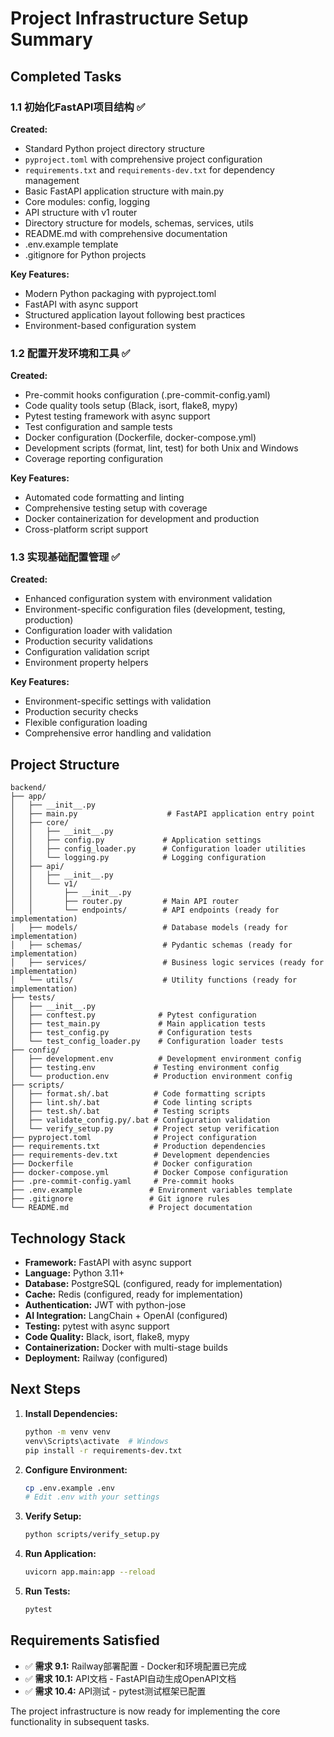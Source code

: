 # Project Infrastructure Setup Summary

## Completed Tasks

### 1.1 初始化FastAPI项目结构 ✅

**Created:**
- Standard Python project directory structure
- `pyproject.toml` with comprehensive project configuration
- `requirements.txt` and `requirements-dev.txt` for dependency management
- Basic FastAPI application structure with main.py
- Core modules: config, logging
- API structure with v1 router
- Directory structure for models, schemas, services, utils
- README.md with comprehensive documentation
- .env.example template
- .gitignore for Python projects

**Key Features:**
- Modern Python packaging with pyproject.toml
- FastAPI with async support
- Structured application layout following best practices
- Environment-based configuration system

### 1.2 配置开发环境和工具 ✅

**Created:**
- Pre-commit hooks configuration (.pre-commit-config.yaml)
- Code quality tools setup (Black, isort, flake8, mypy)
- Pytest testing framework with async support
- Test configuration and sample tests
- Docker configuration (Dockerfile, docker-compose.yml)
- Development scripts (format, lint, test) for both Unix and Windows
- Coverage reporting configuration

**Key Features:**
- Automated code formatting and linting
- Comprehensive testing setup with coverage
- Docker containerization for development and production
- Cross-platform script support

### 1.3 实现基础配置管理 ✅

**Created:**
- Enhanced configuration system with environment validation
- Environment-specific configuration files (development, testing, production)
- Configuration loader with validation
- Production security validations
- Configuration validation script
- Environment property helpers

**Key Features:**
- Environment-specific settings with validation
- Production security checks
- Flexible configuration loading
- Comprehensive error handling and validation

## Project Structure

```
backend/
├── app/
│   ├── __init__.py
│   ├── main.py                    # FastAPI application entry point
│   ├── core/
│   │   ├── __init__.py
│   │   ├── config.py             # Application settings
│   │   ├── config_loader.py      # Configuration loader utilities
│   │   └── logging.py            # Logging configuration
│   ├── api/
│   │   ├── __init__.py
│   │   └── v1/
│   │       ├── __init__.py
│   │       ├── router.py         # Main API router
│   │       └── endpoints/        # API endpoints (ready for implementation)
│   ├── models/                   # Database models (ready for implementation)
│   ├── schemas/                  # Pydantic schemas (ready for implementation)
│   ├── services/                 # Business logic services (ready for implementation)
│   └── utils/                    # Utility functions (ready for implementation)
├── tests/
│   ├── __init__.py
│   ├── conftest.py              # Pytest configuration
│   ├── test_main.py             # Main application tests
│   ├── test_config.py           # Configuration tests
│   └── test_config_loader.py    # Configuration loader tests
├── config/
│   ├── development.env          # Development environment config
│   ├── testing.env             # Testing environment config
│   └── production.env          # Production environment config
├── scripts/
│   ├── format.sh/.bat          # Code formatting scripts
│   ├── lint.sh/.bat            # Code linting scripts
│   ├── test.sh/.bat            # Testing scripts
│   ├── validate_config.py/.bat # Configuration validation
│   └── verify_setup.py         # Project setup verification
├── pyproject.toml              # Project configuration
├── requirements.txt            # Production dependencies
├── requirements-dev.txt        # Development dependencies
├── Dockerfile                  # Docker configuration
├── docker-compose.yml          # Docker Compose configuration
├── .pre-commit-config.yaml     # Pre-commit hooks
├── .env.example               # Environment variables template
├── .gitignore                 # Git ignore rules
└── README.md                  # Project documentation
```

## Technology Stack

- **Framework:** FastAPI with async support
- **Language:** Python 3.11+
- **Database:** PostgreSQL (configured, ready for implementation)
- **Cache:** Redis (configured, ready for implementation)
- **Authentication:** JWT with python-jose
- **AI Integration:** LangChain + OpenAI (configured)
- **Testing:** pytest with async support
- **Code Quality:** Black, isort, flake8, mypy
- **Containerization:** Docker with multi-stage builds
- **Deployment:** Railway (configured)

## Next Steps

1. **Install Dependencies:**
   ```bash
   python -m venv venv
   venv\Scripts\activate  # Windows
   pip install -r requirements-dev.txt
   ```

2. **Configure Environment:**
   ```bash
   cp .env.example .env
   # Edit .env with your settings
   ```

3. **Verify Setup:**
   ```bash
   python scripts/verify_setup.py
   ```

4. **Run Application:**
   ```bash
   uvicorn app.main:app --reload
   ```

5. **Run Tests:**
   ```bash
   pytest
   ```

## Requirements Satisfied

- ✅ **需求 9.1:** Railway部署配置 - Docker和环境配置已完成
- ✅ **需求 10.1:** API文档 - FastAPI自动生成OpenAPI文档
- ✅ **需求 10.4:** API测试 - pytest测试框架已配置

The project infrastructure is now ready for implementing the core functionality in subsequent tasks.